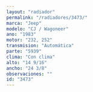 ```yaml
---
layout: "radiador"
permalink: "/radiadores/3473/"
marca: "Jeep"
modelo: "CJ / Wagoneer"
ano: "1983"
motor: "232, 252"
transmision: "Automática"
parte: "5939"
clima: "Con clima"
alto: "14 9/16"
ancho: "24 3/8"
observaciones: ""
id: "3473"
---
```


